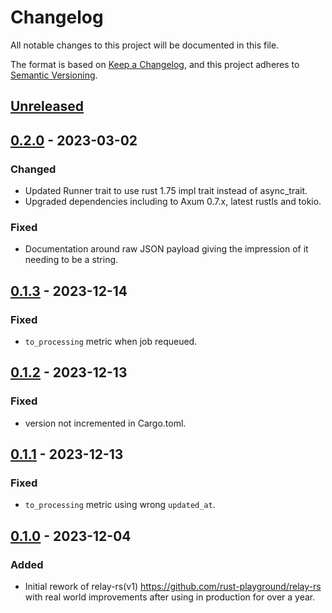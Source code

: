# Changelog
All notable changes to this project will be documented in this file.

The format is based on [Keep a Changelog](https://keepachangelog.com/en/1.0.0/),
and this project adheres to [Semantic Versioning](https://semver.org/spec/v2.0.0.html).

## [Unreleased]

## [0.2.0] - 2023-03-02
### Changed
- Updated Runner trait to use rust 1.75 impl trait instead of async_trait.
- Upgraded dependencies including to Axum 0.7.x, latest rustls and tokio.

### Fixed
- Documentation around raw JSON payload giving the impression of it needing to be a string.

## [0.1.3] - 2023-12-14
### Fixed
- `to_processing` metric when job requeued.

## [0.1.2] - 2023-12-13
### Fixed
- version not incremented in Cargo.toml.

## [0.1.1] - 2023-12-13
### Fixed
- `to_processing` metric using wrong `updated_at`.

## [0.1.0] - 2023-12-04
### Added
- Initial rework of relay-rs(v1) https://github.com/rust-playground/relay-rs with real world improvements after using in production for over a year.

[Unreleased]: https://github.com/relay-io/relay/compare/v0.2.0...HEAD
[0.2.0]: https://github.com/relay-io/relay/compare/v0.1.3...v0.2.0
[0.1.3]: https://github.com/relay-io/relay/compare/v0.1.2...v0.1.3
[0.1.2]: https://github.com/relay-io/relay/compare/v0.1.1...v0.1.2
[0.1.1]: https://github.com/relay-io/relay/compare/v0.1.0...v0.1.1
[0.1.0]: https://github.com/relay-io/relay/compare/70cfed7...v0.1.0
